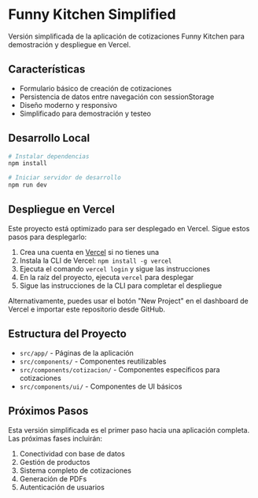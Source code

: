 # Funny Kitchen Simplified

Versión simplificada de la aplicación de cotizaciones Funny Kitchen para demostración y despliegue en Vercel.

## Características

- Formulario básico de creación de cotizaciones
- Persistencia de datos entre navegación con sessionStorage
- Diseño moderno y responsivo
- Simplificado para demostración y testeo

## Desarrollo Local

```bash
# Instalar dependencias
npm install

# Iniciar servidor de desarrollo
npm run dev
```

## Despliegue en Vercel

Este proyecto está optimizado para ser desplegado en Vercel. Sigue estos pasos para desplegarlo:

1. Crea una cuenta en [Vercel](https://vercel.com) si no tienes una
2. Instala la CLI de Vercel: `npm install -g vercel`
3. Ejecuta el comando `vercel login` y sigue las instrucciones
4. En la raíz del proyecto, ejecuta `vercel` para desplegar
5. Sigue las instrucciones de la CLI para completar el despliegue

Alternativamente, puedes usar el botón "New Project" en el dashboard de Vercel e importar este repositorio desde GitHub.

## Estructura del Proyecto

- `src/app/` - Páginas de la aplicación
- `src/components/` - Componentes reutilizables
- `src/components/cotizacion/` - Componentes específicos para cotizaciones
- `src/components/ui/` - Componentes de UI básicos

## Próximos Pasos

Esta versión simplificada es el primer paso hacia una aplicación completa. Las próximas fases incluirán:

1. Conectividad con base de datos
2. Gestión de productos
3. Sistema completo de cotizaciones
4. Generación de PDFs
5. Autenticación de usuarios
